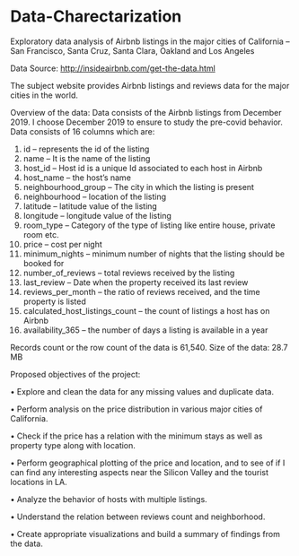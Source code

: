 # Data-Charectarization

Exploratory data analysis of Airbnb listings in the major cities of California – San Francisco, Santa Cruz, Santa Clara, Oakland and Los Angeles

Data Source:
http://insideairbnb.com/get-the-data.html 

The subject website provides Airbnb listings and reviews data for the major cities in the world.

Overview of the data:
Data consists of the Airbnb listings from December 2019. I choose December 2019 to ensure to study the pre-covid behavior. 
Data consists of 16 columns which are:
1.	id – represents the id of the listing
2.	name – It is the name of the listing
3.	host_id – Host id is a unique Id associated to each host in Airbnb
4.	host_name – the host’s name
5.	neighbourhood_group – The city in which the listing is present
6.	neighbourhood – location of the listing
7.	latitude – latitude value of the listing
8.	longitude – longitude value of the listing
9.	room_type – Category of the type of listing like entire house, private room etc.
10.	price – cost per night
11.	minimum_nights – minimum number of nights that the listing should be booked for
12.	number_of_reviews – total reviews received by the listing
13.	last_review – Date when the property received its last review
14.	reviews_per_month – the ratio of reviews received, and the time property is listed
15.	calculated_host_listings_count – the count of listings a host has on Airbnb
16.	availability_365 – the number of days a listing is available in a year

Records count or the row count of the data is 61,540.
Size of the data: 28.7 MB

Proposed objectives of the project:

•	Explore and clean the data for any missing values and duplicate data.

•	Perform analysis on the price distribution in various major cities of California.

•	Check if the price has a relation with the minimum stays as well as property type along with location.

•	Perform geographical plotting of the price and location, and to see of if I can find any interesting aspects near the Silicon Valley and the tourist locations in LA.

•	 Analyze the behavior of hosts with multiple listings.

•	Understand the relation between reviews count and neighborhood.

•	Create appropriate visualizations and build a summary of findings from the data.
